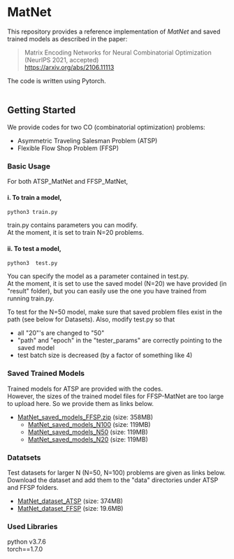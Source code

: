 
# MatNet

This repository provides a reference implementation of *MatNet* and saved trained models as described in the paper:<br>
> Matrix Encoding Networks for Neural Combinatorial Optimization <br>
(NeurIPS 2021, accepted)<br>
https://arxiv.org/abs/2106.11113


The code is written using Pytorch.<br>
<br>

## Getting Started
We provide codes for two CO (combinatorial optimization) problems:

* Asymmetric Traveling Salesman Problem (ATSP)
* Flexible Flow Shop Problem (FFSP) 

### Basic Usage
For both ATSP_MatNet and FFSP_MatNet, <br>

   #### i. To train a model, 
   ```
   python3 train.py
   ```
   train.py contains parameters you can modify. <br>
   At the moment, it is set to train N=20 problems.

   
   #### ii. To test a model,
   ```
   python3  test.py
   ```
   You can specify the model as a parameter contained in test.py. <br>
   At the moment, it is set to use the saved model (N=20) we have provided (in "result" folder), but you can easily use the one you have trained from running train.py.

   To test for the N=50 model, make sure that saved problem files exist in the path (see below for Datasets). Also, modify test.py so that 
   * all "20"'s are changed to "50"
   * "path" and "epoch" in the "tester_params" are correctly pointing to the saved model
   * test batch size is decreased (by a factor of something like 4)



### Saved Trained Models
   Trained models for ATSP are provided with the codes.<br>
   However, the sizes of the trained model files for FFSP-MatNet are too large to upload here. So we provide them as links below. 
   * [MatNet_saved_models_FFSP.zip](https://drive.google.com/file/d/1tvAtDG8MEfwyuSjAVWjw6ZoEGOAHTZSy/view?usp=sharing) (size: 358MB)
      * [MatNet_saved_models_N100](https://drive.google.com/drive/folders/1Iymra5DjVfZe_lAXO7NcZnSa-foZjqBP?usp=sharing) (size: 119MB)
      * [MatNet_saved_models_N50](https://drive.google.com/drive/folders/1X8IrBN4KPmbd9vkizv-kGVx_PiRIAZ_M?usp=sharing) (size: 119MB)
      * [MatNet_saved_models_N20](https://drive.google.com/drive/folders/1091JQMZmYjYn1BiqDYqDt6u_qrVTtY9F?usp=sharing) (size: 119MB)


### Datatsets
Test datasets for larger N (N=50, N=100) problems are given as links below.<br>
  Download the dataset and add them to the "data" directories under ATSP and FFSP folders. <br>
  * [MatNet_dataset_ATSP](https://drive.google.com/file/d/1NLrck1NU3rQ9_oraK0eKgT4DcLCvWeU4/view?usp=sharing) (size: 374MB)
  * [MatNet_dataset_FFSP](https://drive.google.com/file/d/1MBf1fgquDLwUvS-75h36C3Rir7SFGutj/view?usp=sharing) (size: 19.6MB)
  

### Used Libraries
python v3.7.6 <br>
torch==1.7.0 <br>

